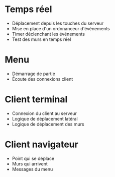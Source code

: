 # Temps réel
* Déplacement depuis les touches du serveur
* Mise en place d'un ordonanceur d'événements
* Timer déclenchant les événements
* Test des murs en temps réel

# Menu
* Démarrage de partie
* Écoute des connexions client

# Client terminal
* Connexion du client au serveur
* Logique de déplacement latéral
* Logique de déplacement des murs

# Client navigateur
* Point qui se déplace
* Murs qui arrivent
* Messages du menu

